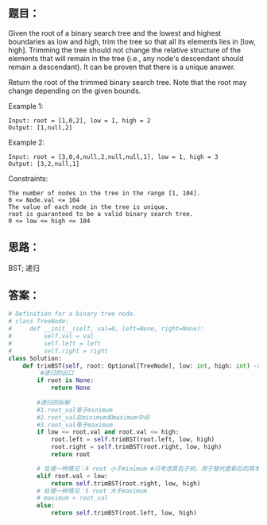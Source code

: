 ## 题目：
Given the root of a binary search tree and the lowest and highest boundaries as low and high, trim the tree so that all its elements lies in [low, high]. Trimming the tree should not change the relative structure of the elements that will remain in the tree (i.e., any node's descendant should remain a descendant). It can be proven that there is a unique answer.

Return the root of the trimmed binary search tree. Note that the root may change depending on the given bounds.

Example 1:
```
Input: root = [1,0,2], low = 1, high = 2
Output: [1,null,2]
```
Example 2:
```
Input: root = [3,0,4,null,2,null,null,1], low = 1, high = 3
Output: [3,2,null,1]
```
Constraints:
```
The number of nodes in the tree in the range [1, 104].
0 <= Node.val <= 104
The value of each node in the tree is unique.
root is guaranteed to be a valid binary search tree.
0 <= low <= high <= 104
```

## 思路：
BST;
递归
## 答案：
```python
# Definition for a binary tree node.
# class TreeNode:
#     def __init__(self, val=0, left=None, right=None):
#         self.val = val
#         self.left = left
#         self.right = right
class Solution:
    def trimBST(self, root: Optional[TreeNode], low: int, high: int) -> Optional[TreeNode]:
         #递归的出口
        if root is None:
            return None
        
        #递归的拆解
        #1.root_val等于minimum
        #2.root_val在minimum和maximum中间
        #3.root_val等于maximum
        if low <= root.val and root.val <= high:
            root.left = self.trimBST(root.left, low, high)
            root.right = self.trimBST(root.right, low, high)
            return root

        # 处理一种情况：4 root 小于minimum #只考虑其右子树，用于替代更新后的其本身，抛弃其左子树整体
        elif root.val < low:
            return self.trimBST(root.right, low, high)
        # 处理一种情况：5 root 大于maximum
        # maximum < root_val
        else:
            return self.trimBST(root.left, low, high)
        
        

```

